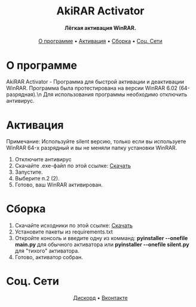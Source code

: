 <h1 align = center> AkiRAR Activator </h1>

<h4 align="center">Лёгкая активация WinRAR.</h4>


<p align="center">
  <a href="#О программе">О программе</a>
  •
  <a href="#Активация">Активация</a>
  •
  <a href="#Сборка">Сборка</a>
  •
  <a href="#Соц. Сети">Соц. Сети</a>
</p>

# О программе

AkiRAR Activator - Программа для быстрой активации и деактивации WinRAR. Программа была протестирована на версии WinRAR 6.02 (64-разрядная).\n Для использования программы необходимо  отключить антивирус.

# Активация

Примечание: Используйте silent версию, только если вы используете WinRAR 64-х разрядный и вы не меняли папку установки WinRAR.

1) Отключите антивирус
2) Скачайте .ехе-файл по этой ссылке: <a href="https://github.com/ilyhalight/AkiRAR-Activator/releases">Скачать</a>
3) Запустите.
4) Выберите п.2 (2).
5) Готово, ваш WinRAR активирован.

# Сборка

1) Скачайте исходники по этой ссылке: <a href="https://github.com/ilyhalight/AkiRAR-Activator/releases">Скачать</a>
2) Установите пакеты из requirements.txt
3) Откройте консоль и введите одну из комманд: <strong>pyinstaller --onefile main.py</strong> для обычного активатора или <strong>pyinstaller --onefile silent.py</strong> для "тихого" активатора.
4) Готово, активатор собран.

# Соц. Сети

<p align="center">
    <a href = 'https://discord.gg/Vh3VcaEv23'>Дискорд</a>
    •
    <a href = 'https://vk.com/akidev'>Вконтакте</a>
</p>